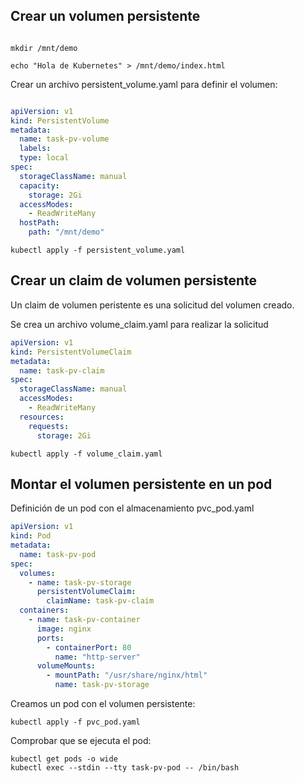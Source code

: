 

## Crear un volumen persistente

```console

mkdir /mnt/demo

echo "Hola de Kubernetes" > /mnt/demo/index.html
```

Crear un archivo persistent_volume.yaml para definir el volumen:
```yaml

apiVersion: v1    
kind: PersistentVolume
metadata:   
  name: task-pv-volume  
  labels:   
  type: local 
spec:
  storageClassName: manual
  capacity:   
    storage: 2Gi    
  accessModes:
    - ReadWriteMany     
  hostPath: 
    path: "/mnt/demo"

```


```console
kubectl apply -f persistent_volume.yaml
```
## Crear un claim de volumen persistente

Un claim de volumen peristente es una solicitud del volumen creado. 

Se crea un archivo volume_claim.yaml para realizar la solicitud

```yaml
apiVersion: v1    
kind: PersistentVolumeClaim 
metadata: 
  name: task-pv-claim 
spec:
  storageClassName: manual  
  accessModes:
    - ReadWriteMany   
  resources:  
    requests:
      storage: 2Gi
```

```console
kubectl apply -f volume_claim.yaml
```

## Montar el volumen persistente en un pod


Definición de un pod con el almacenamiento pvc_pod.yaml

```yaml
apiVersion: v1
kind: Pod
metadata:
  name: task-pv-pod
spec:
  volumes:
    - name: task-pv-storage
      persistentVolumeClaim:
        claimName: task-pv-claim
  containers:
    - name: task-pv-container
      image: nginx
      ports:
        - containerPort: 80
          name: "http-server"
      volumeMounts:
        - mountPath: "/usr/share/nginx/html"
          name: task-pv-storage
```

Creamos un pod con el volumen persistente:
```console
kubectl apply -f pvc_pod.yaml
```

Comprobar que se ejecuta el pod:
```console
kubectl get pods -o wide
kubectl exec --stdin --tty task-pv-pod -- /bin/bash
```
